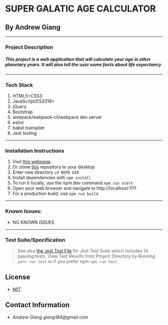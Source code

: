 # SUPER GALATIC AGE CALCULATOR
## By Andrew Giang

---

### Project Description

##### This project is a web application that will calculate your age in other planetary years. It will also tell the user some facts about life expectancy
---
### Tech Stack
1. HTML5+CSS3
2. JavaScript/ES2018+
3. jQuery
4. Bootstrap
5. webpack/webpack-cli/webpack dev server
6. eslint
7. babel transpiler
8. Jest testing
---

### Installation Instructions
1. Visit [this webpage](https://giang184.github.io/pizza-hot/). 
2. Or clone [this]( https://github.com/giang184/pizza-hot) repository to your desktop
3. Enter new directory `cd REPO DIR`
4. Install dependencies with `npm install`
5. To run it locally, use the npm dev command `npm run start`
6. Open your web browser and navigate to http://localhost:1111
7. For a production build, use `npm run build`
---
### Known Issues:
* NO KNOWN ISSUES
---
### Test Suite/Specification

> See also [the Jest Test File](TESTSURL) for Jest Test Suite which includes 14 passing tests. View Test Results from Project Directory by Running `yarn run test` or if you prefer npm `npm run test`



## License

* _[MIT](https://opensource.org/licenses/MIT)_

## Contact Information

* _Andrew Giang giang184@gmail.com_

